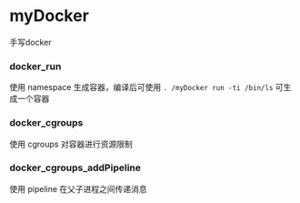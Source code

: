 # myDocker
手写docker

### docker_run
使用 namespace 生成容器，编译后可使用 `. /myDocker run -ti /bin/ls` 可生成一个容器

### docker_cgroups
使用 cgroups 对容器进行资源限制

### docker_cgroups_addPipeline
使用 pipeline 在父子进程之间传递消息
